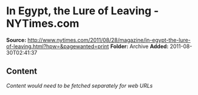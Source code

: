 # In Egypt, the Lure of Leaving - NYTimes.com

**Source:** http://www.nytimes.com/2011/08/28/magazine/in-egypt-the-lure-of-leaving.html?hpw=&pagewanted=print
**Folder:** Archive
**Added:** 2011-08-30T02:41:37




## Content
*Content would need to be fetched separately for web URLs*
